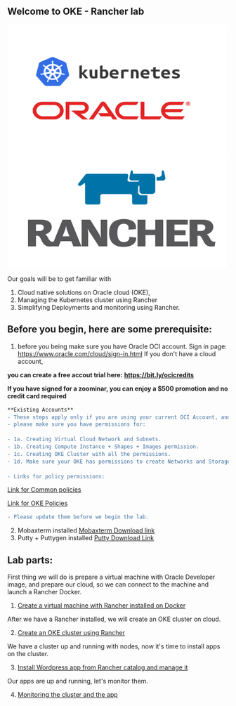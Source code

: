 ## Welcome to OKE - Rancher lab ##

<img src="https://github.com/deton57/oke-labs/blob/master/oke-rancher/0_d-0uNMB9fzibtSjG.png" width="500" height="300"/>
<img src="https://github.com/deton57/oke-labs/blob/master/oke-rancher/Rancher-Logo-Final-1.png" width="500" height="250">

Our goals will be to get familiar with 
1. Cloud native solutions on Oracle cloud (OKE),
2. Managing the Kubernetes cluster using Rancher
3. Simplifying Deployments and monitoring using Rancher. 

## Before you begin, here are some prerequisite: ##


1. before you being make sure you have Oracle OCI account.
Sign in page: https://www.oracle.com/cloud/sign-in.html
If you don't have a cloud account,

**you can create a free accout trial here:** 
**https://bit.ly/ocicredits**

**If you have signed for a zoominar,
you can enjoy a $500 promotion and no credit card required** 

```diff 
**Existing Accounts** 
- These steps apply only if you are using your current OCI Account, and you are not under root compartment
- please make sure you have permissions for:

- 1a. Creating Virtual Cloud Network and Subnets.
- 1b. Creating Compute Instance + Shapes + Images permission.
- 1c. Creating OKE Cluster with all the permissions.
- 1d. Make sure your OKE has permissions to create Networks and Storage.

- Links for policy permissions:
```
  [Link for Common policies](https://docs.cloud.oracle.com/en-us/iaas/Content/Identity/Concepts/commonpolicies.htm)

  [Link for OKE Policies](https://docs.cloud.oracle.com/en-us/iaas/Content/ContEng/Concepts/contengpolicyconfig.htm)
```diff
- Please update them before we begin the lab.
```

2. Mobaxterm installed 
    [Mobaxterm Download link](https://mobaxterm.mobatek.net/download.html)
3. Putty + Puttygen installed 
    [Putty Download Link](https://www.chiark.greenend.org.uk/~sgtatham/putty/latest.html)




## Lab parts: ## 

First thing we will do is prepare a virtual machine with Oracle Developer image,
and prepare our cloud, so we can connect to the machine and launch a Rancher Docker.

1. [Create a virtual machine with Rancher installed on Docker](vm.md) 

After we have a Rancher installed, 
we will create an OKE cluster on cloud. 

2. [Create an OKE cluster using Rancher](cluster.md)

We have a cluster up and running with nodes, 
now it's time to install apps on the cluster. 

3. [Install Wordpress app from Rancher catalog and manage it](wp.md)

Our apps are up and running, let's monitor them. 

4. [Monitoring the cluster and the app](mon.md)
